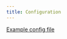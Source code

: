 ```yaml
---
title: Configuration
---
```


[Example config file](https://github.com/fivenet-app/fivenet/blob/main/config.example.yaml)

